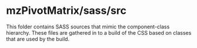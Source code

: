 # mzPivotMatrix/sass/src

This folder contains SASS sources that mimic the component-class hierarchy. These files
are gathered in to a build of the CSS based on classes that are used by the build.
